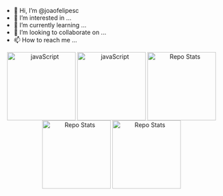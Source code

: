 - 👋 Hi, I’m @joaofelipesc
- 👀 I’m interested in ...
- 🌱 I’m currently learning ...
- 💞️ I’m looking to collaborate on ...
- 📫 How to reach me ...

<div align="center">
  <img height="160em" align="center" alt="javaScript" src="https://github-readme-stats.vercel.app/api?username=joaofelipesc&amp;show_icons=true&amp;theme=transparent"/> 
  <img height="160em" align="center" alt="javaScript" src="https://github-readme-stats.vercel.app/api/toplangs/username=joaofelipesc&amp;layout=compact&amp;theme=transparent"/>
  <img height="160em" align="center" alt="Repo Stats" src="https://github-readme-stats.vercel.app/api?username=Bushido-Dojo&amp;repo=BushidoDojo_React&amp;show_icons=true&amp;theme=transparent"/>
  <img height="160em" align="center" alt="Repo Stats" src="https://github-readme-stats.vercel.app/api?username=Bushido-Dojo&amp;repo=InterfaceGrafica-AdmDojo&amp;show_icons=true&amp;theme=transparent"/>
  <img height="160em" align="center" alt="Repo Stats" src="https://github-readme-stats.vercel.app/api?username=Bushido-Dojo&amp;repo=BancoDeDados&amp;show_icons=true&amp;theme=transparent"/>

</div>
